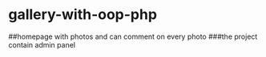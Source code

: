 # gallery-with-oop-php
##homepage with photos and can comment on every photo
###the project contain admin panel
